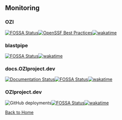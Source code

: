 
## Monitoring

### OZI

[![FOSSA Status](https://app.fossa.com/api/projects/git%2Bgithub.com%2Frjdbcm%2Fozi.svg?type=shield&issueType=license)](https://app.fossa.com/projects/git%2Bgithub.com%2Frjdbcm%2Fozi?ref=badge_shield)[![OpenSSF Best Practices](https://bestpractices.coreinfrastructure.org/projects/7515/badge)](https://bestpractices.coreinfrastructure.org/projects/7515)[![wakatime](https://wakatime.com/badge/github/rjdbcm/ozi.svg)](https://wakatime.com/badge/github/rjdbcm/ozi)

### blastpipe

[![FOSSA Status](https://app.fossa.com/api/projects/git%2Bgithub.com%2Frjdbcm%2Fblastpipe.svg?type=shield&issueType=license)](https://app.fossa.com/projects/git%2Bgithub.com%2Frjdbcm%2Fblastpipe?ref=badge_shield)[![wakatime](https://wakatime.com/badge/github/rjdbcm/blastpipe.svg)](https://wakatime.com/badge/github/rjdbcm/blastpipe)

### docs.OZIproject.dev

[![Documentation Status](https://readthedocs.org/projects/ozi/badge/?version=latest)](https://docs.oziproject.dev/en/latest/?badge=latest)[![FOSSA Status](https://app.fossa.com/api/projects/git%2Bgithub.com%2Frjdbcm%2Fozi.docs.svg?type=shield&issueType=license)](https://app.fossa.com/projects/git%2Bgithub.com%2Frjdbcm%2Fozi.docs?ref=badge_shield)[![wakatime](https://wakatime.com/badge/github/rjdbcm/ozi.docs.svg)](https://wakatime.com/badge/github/rjdbcm/ozi.docs)

### OZIproject.dev

![GitHub deployments](https://img.shields.io/github/deployments/rjdbcm/OZIproject.dev/github-pages)[![FOSSA Status](https://app.fossa.com/api/projects/git%2Bgithub.com%2Frjdbcm%2FOZIproject.dev.svg?type=shield&issueType=license)](https://app.fossa.com/projects/git%2Bgithub.com%2Frjdbcm%2FOZIproject.dev?ref=badge_shield)[![wakatime](https://wakatime.com/badge/github/rjdbcm/OZIproject.dev.svg)](https://wakatime.com/badge/github/rjdbcm/OZIproject.dev)

[Back to Home](./README.md)
